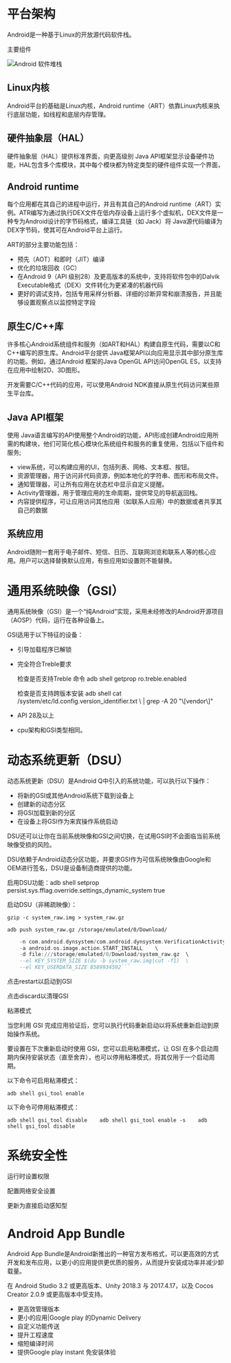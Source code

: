 # 平台架构

Android是一种基于Linux的开放源代码软件栈。

主要组件

![Android 软件堆栈](https://developer.android.google.cn/guide/platform/images/android-stack_2x.png)

##  Linux内核

Android平台的基础是Linux内核，Android runtime（ART）依靠Linux内核来执行底层功能，如线程和底层内存管理。

##  硬件抽象层（HAL）

硬件抽象层（HAL）提供标准界面，向更高级别 Java API框架显示设备硬件功能，HAL包含多个库模块，其中每个模块都为特定类型的硬件组件实现一个界面，

## Android runtime

每个应用都在其自己的进程中运行，并且有其自己的Android runtime（ART）实例。ATR编写为通过执行DEX文件在低内存设备上运行多个虚拟机，DEX文件是一种专为Android设计的字节码格式，编译工具链（如 Jack）将 Java源代码编译为DEX字节码，使其可在Android平台上运行。

ART的部分主要功能包括：

* 预先（AOT）和即时（JIT）编译
* 优化的垃圾回收（GC）
* 在Android 9（API 级别28）及更高版本的系统中，支持将软件包中的Dalvik Executable格式（DEX）文件转化为更紧凑的机器代码
* 更好的调试支持，包括专用采样分析器、详细的诊断异常和崩溃报告，并且能够设置观察点以监控特定字段

## 原生C/C++库

许多核心Android系统组件和服务（如ART和HAL）构建自原生代码，需要以C和C++编写的原生库。Android平台提供 Java框架API以向应用显示其中部分原生库的功能。例如，通过Android 框架的Java OpenGL API访问OpenGL ES，以支持在应用中绘制2D、3D图形。

开发需要C/C++代码的应用，可以使用Android NDK直接从原生代码访问某些原生平台库。

## Java API框架

使用 Java语言编写的API使用整个Android的功能，API形成创建Android应用所需的构建块，他们可简化核心模块化系统组件和服务的重复使用，包括以下组件和服务;

* view系统，可以构建应用的UI，包括列表、网格、文本框、按钮。
* 资源管理器，用于访问非代码资源，例如本地化的字符串、图形和布局文件。
* 通知管理器，可让所有应用在状态栏中显示自定义提醒。
* Activity管理器，用于管理应用的生命周期，提供常见的导航返回栈。
* 内容提供程序，可让应用访问其他应用（如联系人应用）中的数据或者共享其自己的数据

## 系统应用

Android随附一套用于电子邮件、短信、日历、互联网浏览和联系人等的核心应用。用户可以选择替换默认应用，有些应用如设置则不能替换。

# 通用系统映像（GSI）

 通用系统映像（GSI）是一个“纯Android”实现，采用未经修改的Android开源项目（AOSP）代码，运行在各种设备上。

GSI适用于以下特征的设备：

* 引导加载程序已解锁

* 完全符合Treble要求

  检查是否支持Treble 命令 adb shell getprop ro.treble.enabled

  检查是否支持跨版本安装   adb shell cat /system/etc/ld.config.version_identifier.txt \  | grep -A 20 "\\[vendor\\]"

* API 28及以上

* cpu架构和GSI类型相同。

# 动态系统更新（DSU）

动态系统更新（DSU）是Android Q中引入的系统功能，可以执行以下操作：

* 将新的GSI或其他Android系统下载到设备上
* 创建新的动态分区
* 将GSI加载到新的分区
* 在设备上将GSI作为来宾操作系统启动

DSU还可以让你在当前系统映像和GSI之间切换，在试用GSI时不会面临当前系统映像受损的风险。

DSU依赖于Android动态分区功能，并要求GSI作为可信系统映像由Google和OEM进行签名，DSU是设备制造商提供的功能。

启用DSU功能：adb shell setprop persist.sys.fflag.override.settings_dynamic_system true

启动DSU（非稀疏映像）：

```gzip -c system_raw.img > system_raw.gz ```

```adb push system_raw.gz /storage/emulated/0/Download/```

```adb shell am start-activity \
    -n com.android.dynsystem/com.android.dynsystem.VerificationActivity  \
    -a android.os.image.action.START_INSTALL    \
    -d file:///storage/emulated/0/Download/system_raw.gz  \
    --el KEY_SYSTEM_SIZE $(du -b system_raw.img|cut -f1)  \
    --el KEY_USERDATA_SIZE 8589934592```
```

点击restart以启动到GSI

点击discard以清理GSI

粘滞模式

当您利用 GSI 完成应用验证后，您可以执行代码重新启动以将系统重新启动到原始操作系统。

要设置在下次重新启动时使用 GSI，您可以启用粘滞模式，让 GSI 在多个启动周期内保持安装状态（直至舍弃），也可以停用粘滞模式，将其仅用于一个启动周期。

以下命令可启用粘滞模式：

```
adb shell gsi_tool enable
```

以下命令可停用粘滞模式：

```
adb shell gsi_tool disable    adb shell gsi_tool enable -s    adb shell gsi_tool disable
```

#  系统安全性

运行时设置权限

配置网络安全设置

更新为直接启动感知型

# Android App Bundle

Android App Bundle是Android新推出的一种官方发布格式，可以更高效的方式开发和发布应用，以更小的应用提供更优质的服务，从而提升安装成功率并减少卸载量。

在 Android Studio 3.2 或更高版本、Unity 2018.3 与 2017.4.17，以及 Cocos Creator 2.0.9 或更高版本中受支持。



* 更高效管理版本
* 更小的应用|Google play 的Dynamic Delivery
* 自定义功能传送
* 提升工程速度
* 缩短编译时间
* 提供Google play instant 免安装体验

